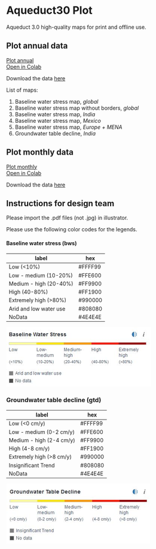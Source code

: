 # Aqueduct30 Plot
Aqueduct 3.0 high-quality maps for print and offline use.

## Plot annual data
[Plot annual](https://github.com/rutgerhofste/aqueduct30_plot/blob/master/scripts/Y2019M07D24_RH_Aqueduct_Plot_V01.ipynb)  
[Open in Colab](https://colab.research.google.com/github/rutgerhofste/aqueduct30_plot/blob/master/Y2019M07D24_RH_Aqueduct_Plot_V01.ipynb)

Download the data [here](http://wri-projects.s3.amazonaws.com/Aqueduct30/finalData/Y2019M07D24_RH_Aqueduct30_Plotting_V01.zip)

List of maps:  
1. Baseline water stress map, *global* 
1. Baseline water stress map without borders, *global* 
1. Baseline water stress map, *India*
1. Baseline water stress map, *Mexico* 
1. Baseline water stress map, *Europe + MENA* 
1. Groundwater table decline, *India*

## Plot monthly data
[Plot monthly](https://github.com/rutgerhofste/aqueduct30_plot/blob/master/scripts/Y2019M07D29_RH_Aqueduct_Plot_Monthly_V01.ipynb)  
[Open in Colab](https://colab.research.google.com/github/rutgerhofste/aqueduct30_plot/blob/master/scripts/Y2019M07D29_RH_Aqueduct_Plot_Monthly_V01.ipynb)

Download the data [here](http://wri-projects.s3.amazonaws.com/Aqueduct30/finalData/Y2019M07D29_RH_Aqueduct_Plot_Monthly_V01.zip)

## Instructions for design team
Please import the .pdf files (not .jpg) in illustrator. 

Please use the following color codes for the legends. 


#### Baseline water stress  (bws)
|label| hex |
| --- | --- | 
|Low (<10%)|#FFFF99 |
|Low - medium (10-20%)|#FFE600 |
|Medium - high (20-40%)|#FF9900 |
|High (40-80%)|#FF1900 |
|Extremely high (>80%)|#990000 |
|Arid and low water use | #808080 |
|NoData |#4E4E4E |

![bws](https://github.com/rutgerhofste/aqueduct30_plot/raw/master/images/bws.JPG)



### Groundwater table decline (gtd)

|label| hex |
| --- | --- | 
|Low (<0 cm/y)|#FFFF99 |
|Low - medium (0-2 cm/y)|#FFE600 |
|Medium - high (2-4 cm/y)|#FF9900 |
|High (4-8 cm/y)|#FF1900 |
|Extremely high (>8 cm/y)|#990000 |
|Insignificant Trend| #808080 |
|NoData |#4E4E4E |

![gtd](https://github.com/rutgerhofste/aqueduct30_plot/raw/master/images/gtd.JPG)


